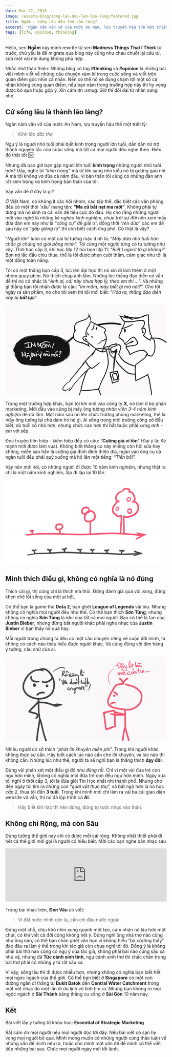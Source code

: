 ```yaml
---
date: Mar 22, 2018
image: /assets/blog/song-lau-dau-len-lao-lang/featured.jpg
title: Ngẫm - Sống lâu đâu lên Lão làng?
excerpt: 'Ngàn năm văn vở của nước An Nam, lưu truyền hậu thế một triết lý: Kính lão đắc thọ. Ngụ ý là người nhỏ tuổi phải biết kính trọng người lớn tuổi, dần dần nó trở thành nguyên tắc của cuộc sống mà tất cả mọi người đều nghe theo. Điều đó thật tốt'
tags: [life, opinion, thinking]
---
```


Hello, seri **Ngẫm** này mình rewrite từ seri **Madness Things That I Think** từ trước, chủ yếu là để migrate qua blog này cũng như chau chuốt lại câu từ, sửa một vài nội dung không phù hợp.

Nhắc nhở thân thiện: Những blog có tag  **#thinking** và **#opinion** là những bài viết mình viết về những câu chuyện xàm lờ trong cuộc sống và viết trên quan điểm góc nhìn cá nhân. Nên có thể nó sẽ đụng chạm tới một số cá nhân không cùng quan điểm, nếu bạn nằm trong trường hợp này thì hy vọng được bỏ qua hoặc góp ý. Xin cảm ơn :smug: Giờ thì đổi đại từ nhân xưng nhé

## Cứ sống lâu là thành lão làng?

Ngàn năm văn vở của nước An Nam, lưu truyền hậu thế một triết lý:

> *Kính lão đắc thọ*

Ngụ ý là người nhỏ tuổi phải biết kính trọng người lớn tuổi, dần dần nó trở thành nguyên tắc của cuộc sống mà tất cả mọi người đều nghe theo. Điều đó thật tốt :ok:

Nhưng đã bao giờ bạn gặp người lớn tuổi **kính trọng** những người nhỏ tuổi hơn? Uây, nghe từ *"kính trọng"* mà từ lớn sang nhỏ kiểu nó bị gượng gạo nhỉ. À mà tôi không vơ đũa cả nắm đâu, vì bản thân tôi cũng có những đàn anh rất xem trọng và kính trọng bản thân của tôi.

Vậy vấn đề ở đây là gì?

Ở Việt Nam, có không ít các hội nhóm, các tập thể, đặc biệt các văn phòng đều có một thói 'xấu' mang tên: **“Ma cũ bắt nạt ma mới”**. Không phải tự dưng mà nó sinh ra cái vấn đề tiêu cực đó đâu. Họ cho rằng những người mới vào nghề là những kẻ *nghèo kinh nghiệm*, *chưa trải sự đời* nên xem mấy đứa đàn em này như là “*công cụ*” để giải trí, đồng thời “*rèn dũa*” các em để sau này có “*gặp giông to*” thì còn biết cách ứng phó. Có thật là vậy?

“*Người lớn*” luôn có một cái tư tưởng mặc định là: “*Mấy đứa nhỏ tuổi hơn chắc gì chúng nó giỏi bằng mình*”. Tôi cũng một người từng có tư tưởng như vậy. Thời học cấp 3, khi học lớp 12 hỏi bọn lớp 11: “*Biết Logarit là gì không?*”. Bọn nó lắc đầu chịu thua, thế là tôi được phen cười thầm, cảm giác như tôi là một đấng toàn năng.

Tôi có một thằng bạn cấp 3, lúc lên đại học thì nó xin đi làm thêm ở một nhóm quay phim. Nó thích chụp ảnh lắm. Những lúc thằng đạo diễn có vấn đề thì nó có nhắc là “*Anh ơi, cái này chưa hợp lý, theo em thì ...*”. Và những gì thằng bạn tôi nhận được là câu: “*Im mồm, mày biết gì mà nói?*”. Cho tới ngày ra sản phẩm, nó cho tôi xem thì tôi mới biết: “*Hóa ra, thằng đạo diễn này bị **bất lực***”.

![](/assets/blog/song-lau-dau-len-lao-lang/01.jpg)

Trong một trường hợp khác, bạn tôi khi mới vào công ty **X**, nó làm ở bộ phận marketing. Mới đầu vào cũng bị mấy ông tướng *nhân viên 3-4 năm kinh nghiệm* đè dữ lắm. Một năm sau nó lên chức trưởng phòng marketing, thế là mấy ông tướng lại chả dám hó hé gì. Ai sống trong môi trường công sở đều biết, dù tuổi có nhỏ hơn, nhưng chức cao hơn thì bắt buộc phải xưng *anh - em* với sếp.

Đọc truyện tiên hiệp - kiếm hiệp đều có câu: “**Cường giả vi tôn**” (Đại ý là: Kẻ mạnh mới được làm vua). Không biết thằng cu này miệng còn hôi sữa hay không, miễn sao hắn là cường giả đỉnh đỉnh thiên địa, ngàn vạn ông cụ cả ngàn tuổi đều phải quỳ xuống mà hô lên một tiếng: “*Tiền bối*”.

Vậy nên mới nói, có những người đi được 10 năm kinh nghiệm, nhưng thật ra chỉ là một năm kinh nghiệm, lặp đi lặp lại 10 lần.

![](/assets/blog/song-lau-dau-len-lao-lang/02.jpg)

## Mình thích điều gì, không có nghĩa là nó đúng

Thích cái gì, thì cũng chỉ là thích mà thôi. Đừng đánh giá quá vội vàng, đừng khen chê lối sống của một ai hết.

Có thể bạn là game thủ **Dota 2**, bạn ghét **League of Legends** vãi bìu. Nhưng không có nghĩa mọi người đều như thế. Có thể bạn thích **Sơn Tùng**, nhưng không có nghĩa **Sơn Tùng** là idol của tất cả mọi người. Bạn có thể là fan của **Justin Bieber**, nhưng đừng bắt người khác phải nghe nhạc của **Justin Bieber** vì bạn thấy nó quá hay.

Mỗi người trong chúng ta đều có một câu chuyện riêng về cuộc đời mình, ta không có cách nào thấu hiểu được người khác. Và cũng đừng vội dìm hàng ý tưởng, câu chữ của ai.

![](/assets/blog/song-lau-dau-len-lao-lang/03.jpg)

Nhiều người có sở thích “*phát lời khuyên miễn phí*”. Trong khi người khác không thực sự cần. Hãy biết cách lúc nào cần cho lời khuyên, và lúc nào thì không cần. Những lúc như thế, người ta sẽ nghĩ bạn là thằng thích **dạy đời**.

Đừng vội phán xét một điều gì đó *như đúng rồi*. Chỉ vì một vài đứa trẻ con ngu hơn mình, không có nghĩa mọi đứa trẻ con đều ngu hơn mình. Ngày xưa tôi nghĩ ở thời cấp 3, tôi là đứa giỏi Tin Học nhất nhì thành phố. Nhưng cho đến ngày tôi tìm ra những con “*quái vật thực thụ*”, và bất ngờ hơn là nó học *cấp 2*, thua tôi đến **3 tuổi**. Trong khi mình mới chỉ làm ra vài ba cái giao diện website vớ vẩn, thì nó đã lập trình cả **AI**.

> Hãy biết khi nào thì nên dừng, đừng tự rước nhục vào thân.

## Không chỉ Rộng, mà còn Sâu

Đừng tưởng thế giới này chỉ có được mỗi cái rộng. Không nhất thiết phải đi hết cả thế giới mới gọi là người có hiểu biết. Mời các bạn nghe bản nhạc sau

<iframe width="100%" height="166" scrolling="no" frameBorder="no" allow="autoplay" src="https://w.soundcloud.com/player/?url=https%3A//api.soundcloud.com/tracks/176980481&color=%23ff5500&auto_play=false&hide_related=false&show_comments=true&show_user=true&show_reposts=false&show_teaser=true"></iframe>

Trong bài nhạc trên, **Đen Vâu** có viết:

> Vì đất nước mình còn lạ, cần chi đâu nước ngoài.

Đứng một chỗ, chịu khó nhìn xung quanh một tẹo, cảm nhận nó lâu hơn một chút, có khi viết cả đời cũng không hết ý. Đừng nghĩ ông nhà thơ nào cũng như ông nào, có thể bạn chán ghét văn học vì không hiểu “bà cô/ông thầy” đào đâu ra lắm ý thế trong khi tác giả còn chưa nghĩ tới đó. Đồng ý là không phải bài thơ nào cũng có ngụ ý của tác giả, không phải bài nào cũng sâu xa như vậ, nhưng đã **Tức cảnh sinh tình**, ngụ cảnh sinh thơ thì chắc chắn trong bài thơ phải có những ý tứ rất sâu xa.

Vì vậy, sống lâu thì đi được nhiều hơn, nhưng không có nghĩa bạn biết hết mọi ngóc ngách của thế giới. Có thể bạn biết ở **Singapore** có một con đường ngắn đi thẳng từ **Bukit Batok** đến **Central Water Catchment** trong một nốt nhạc do một lần đi du lịch vô tình tìm ra. Nhưng bạn không rõ mọi ngóc ngách ở **Sài Thành** bằng thằng cu sống ở **Sài Gòn** 10 năm nay.

## Kết

Bài viết lấy ý tưởng từ khóa học: **Essential of Strategic Marketing**

Rất cảm ơn mọi người nếu mọi người đọc tới đây. Nếu bài viết có sạn hy vọng mọi người bỏ qua. Mình mong muốn có những người cùng thảo luận về những vấn đề mình nêu ra, hoặc cho mình một vấn đề để mình có thể viết tiếp những bài sau. Chúc mọi người ngày mới tốt lành.
